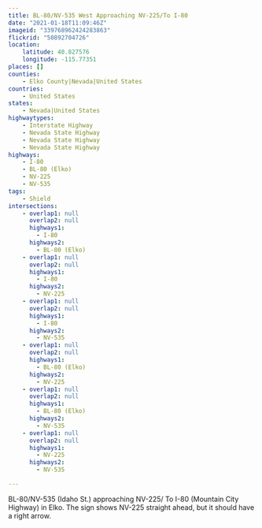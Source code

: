 ```yaml
---
title: BL-80/NV-535 West Approaching NV-225/To I-80
date: "2021-01-18T11:09:46Z"
imageid: "339768962424283863"
flickrid: "50892704726"
location:
    latitude: 40.827576
    longitude: -115.77351
places: []
counties:
    - Elko County|Nevada|United States
countries:
    - United States
states:
    - Nevada|United States
highwaytypes:
    - Interstate Highway
    - Nevada State Highway
    - Nevada State Highway
    - Nevada State Highway
highways:
    - I-80
    - BL-80 (Elko)
    - NV-225
    - NV-535
tags:
    - Shield
intersections:
    - overlap1: null
      overlap2: null
      highways1:
        - I-80
      highways2:
        - BL-80 (Elko)
    - overlap1: null
      overlap2: null
      highways1:
        - I-80
      highways2:
        - NV-225
    - overlap1: null
      overlap2: null
      highways1:
        - I-80
      highways2:
        - NV-535
    - overlap1: null
      overlap2: null
      highways1:
        - BL-80 (Elko)
      highways2:
        - NV-225
    - overlap1: null
      overlap2: null
      highways1:
        - BL-80 (Elko)
      highways2:
        - NV-535
    - overlap1: null
      overlap2: null
      highways1:
        - NV-225
      highways2:
        - NV-535

---
```

BL-80/NV-535 (Idaho St.) approaching NV-225/ To I-80 (Mountain City Highway) in Elko.  The sign shows NV-225 straight ahead, but it should have a right arrow.